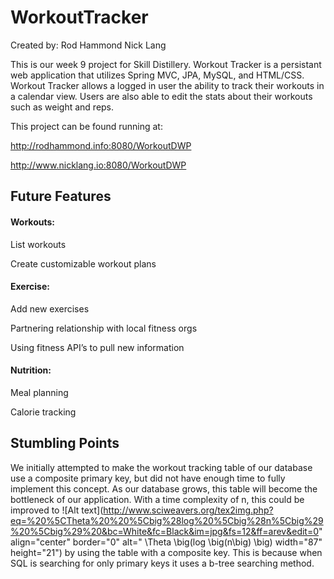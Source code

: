 # WorkoutTracker
Created by:
Rod Hammond
Nick Lang

This is our week 9 project for Skill Distillery. Workout Tracker is a persistant web application that utilizes Spring MVC, JPA, MySQL, and HTML/CSS. Workout Tracker allows a logged in user the ability to track their workouts in a calendar view. Users are also able to edit the stats about their workouts such as weight and reps.

This project can be found running at:

http://rodhammond.info:8080/WorkoutDWP

http://www.nicklang.io:8080/WorkoutDWP

## Future Features
#### Workouts:
List workouts

Create customizable workout plans

#### Exercise:
Add new exercises

Partnering relationship with local fitness orgs

Using fitness API’s to pull new information

#### Nutrition:
Meal planning

Calorie tracking

## Stumbling Points
We initially attempted to make the workout tracking table of our database use a composite primary key, but did not have enough time to fully implement this concept. As our database grows, this table will become the bottleneck of our application. With a time complexity of n, this could be improved to ![Alt text](http://www.sciweavers.org/tex2img.php?eq=%20%5CTheta%20%20%5Cbig%28log%20%5Cbig%28n%5Cbig%29%20%5Cbig%29%20&bc=White&fc=Black&im=jpg&fs=12&ff=arev&edit=0" align="center" border="0" alt=" \Theta  \big(log \big(n\big) \big) width="87" height="21") by using the table with a composite key. This is because when SQL is searching for only primary keys it uses a b-tree searching method. 
